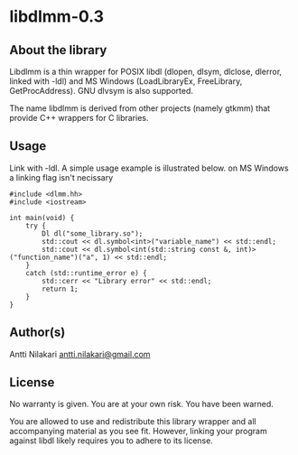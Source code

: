 libdlmm-0.3
===========

About the library
-----------------

Libdlmm is a thin wrapper for POSIX libdl (dlopen, dlsym, dlclose, dlerror, 
linked with -ldl) and MS Windows (LoadLibraryEx, FreeLibrary, GetProcAddress). GNU dlvsym is also supported.

The name libdlmm is derived from other projects (namely gtkmm) that provide
C++ wrappers for C libraries.

Usage
-----

Link with -ldl. A simple usage example is illustrated below.
on MS Windows a linking flag isn't necissary


	#include <dlmm.hh>
	#include <iostream>
	
	int main(void) {
	    try {
	        Dl dl("some_library.so");
	        std::cout << dl.symbol<int>("variable_name") << std::endl;
	        std::cout << dl.symbol<int(std::string const &, int)>("function_name")("a", 1) << std::endl;
	    }
	    catch (std::runtime_error e) {
	        std::cerr << "Library error" << std::endl;
	        return 1;
	    }
	}


Author(s)
---------

Antti Nilakari <antti.nilakari@gmail.com>


License
-------

No warranty is given. You are at your own risk. You have been warned.

You are allowed to use and redistribute this library wrapper and all accompanying
material as you see fit. However, linking your program against libdl likely
requires you to adhere to its license.
